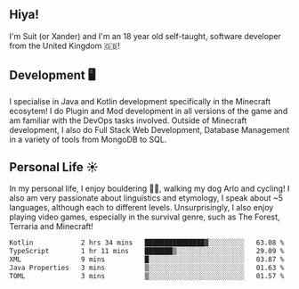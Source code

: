 ## Hiya! 
I'm Suit (or Xander) and I'm an 18 year old self-taught, software developer from the United Kingdom 🇬🇧!

Development 🖥️
---
I specialise in Java and Kotlin development specifically in the Minecraft ecosytem! 
I do Plugin and Mod development in all versions of the game and am familiar with the DevOps tasks involved.
Outside of Minecraft development, I also do Full Stack Web Development, Database Management in a variety of tools from MongoDB to SQL.

Personal Life ☀️
---
In my personal life, I enjoy bouldering 🧗‍♂️, walking my dog Arlo and cycling! I also am very passionate about linguistics and etymology, I speak about ~5 languages, although each to different levels. 
Unsurprisingly, I also enjoy playing video games, especially in the survival genre, such as The Forest, Terraria and Minecraft!
<!--START_SECTION:waka-->

```txt
Kotlin            2 hrs 34 mins   ███████████████▓░░░░░░░░░   63.08 %
TypeScript        1 hr 11 mins    ███████▒░░░░░░░░░░░░░░░░░   29.09 %
XML               9 mins          █░░░░░░░░░░░░░░░░░░░░░░░░   03.87 %
Java Properties   3 mins          ▒░░░░░░░░░░░░░░░░░░░░░░░░   01.63 %
TOML              3 mins          ▒░░░░░░░░░░░░░░░░░░░░░░░░   01.57 %
```

<!--END_SECTION:waka-->
